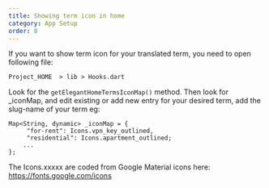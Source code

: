 ```yaml
---
title: Showing term icon in home
category: App Setup
order: 8
---
```


If you want to show term icon for your translated term, you need to open following file:

`Project_HOME  > lib > Hooks.dart`

Look for the `getElegantHomeTermsIconMap()` method. Then look for _iconMap, and edit existing or add new entry for your desired term, add the slug-name of your term eg: 
```
Map<String, dynamic> _iconMap = {
     "for-rent": Icons.vpn_key_outlined,
     "residential": Icons.apartment_outlined;
    ...
};
```
The Icons.xxxxx are coded from Google Material icons here:
https://fonts.google.com/icons
